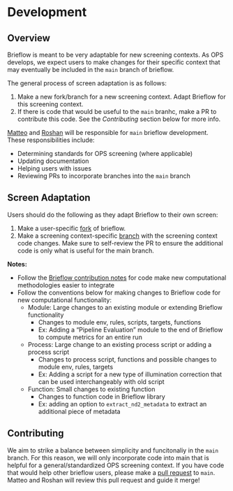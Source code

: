 # Development


## Overview

Brieflow is meant to be very adaptable for new screening contexts.
As OPS develops, we expect users to make changes for their specific context that may eventually be included in the `main` branch of brieflow.

The general process of screen adaptation is as follows:

1) Make a new fork/branch for a new screening context.
Adapt Brieflow for this screening context.
2) If there is code that would be useful to the `main` branhc, make a PR to contribute this code.
See the *Contributing* section below for more info.

[Matteo](https://github.com/mat10d) and [Roshan](https://github.com/roshankern) will be responsible for `main` brieflow development. 
These responsibilities include:

- Determining standards for OPS screening (where applicable)
- Updating documentation
- Helping users with issues
- Reviewing PRs to incorporate branches into the `main` branch


## Screen Adaptation

Users should do the following as they adapt Brieflow to their own screen:

1) Make a user-specific [fork](https://docs.github.com/en/pull-requests/collaborating-with-pull-requests/working-with-forks/fork-a-repo) of brieflow.
2) Make a screening context-specific [branch](https://docs.github.com/en/pull-requests/collaborating-with-pull-requests/proposing-changes-to-your-work-with-pull-requests/creating-and-deleting-branches-within-your-repository) with the screening context code changes.
Make sure to self-review the PR to ensure the additional code is only what is useful for the main branch.

**Notes:**
- Follow the [Brieflow contribution notes](https://github.com/cheeseman-lab/brieflow/tree/updates-docs-2#contribution-notes) for code make new computational methodologies easier to integrate
- Follow the conventions below for making changes to Brieflow code for new computational functionality:
    - Module: Large changes to an existing module or extending Brieflow functionality
        - Changes to module env, rules, scripts, targets, functions
        - Ex: Adding a “Pipeline Evaluation” module to the end of Brieflow to compute metrics for an entire run
    - Process: Large change to an existing process script or adding a process script
        - Changes to process script, functions and possible changes to module env, rules, targets
        - Ex: Adding a script for a new type of illumination correction that can be used interchangeably with old script
    - Function: Small changes to existing function
        - Changes to function code in Brieflow library
        - Ex: adding an option to `extract_nd2_metadata` to extract an additional piece of metadata


## Contributing

We aim to strike a balance between simplicity and funcitonaliy in the `main` branch.
For this reason, we will only incorporate code into main that is helpful for a general/standardized OPS screening context.
If you have code that would help other brieflow users, please make a [pull request](https://docs.github.com/en/pull-requests/collaborating-with-pull-requests/proposing-changes-to-your-work-with-pull-requests/creating-a-pull-request-from-a-fork) to `main`.
Matteo and Roshan will review this pull request and guide it merge!
